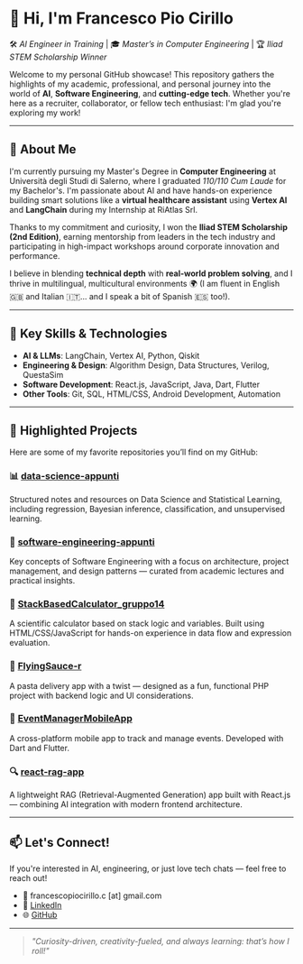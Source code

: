 <!--
**francescopiocirillo/francescopiocirillo** is a ✨ _special_ ✨ repository because its `README.md` (this file) appears on your GitHub profile.

Here are some ideas to get you started:

- 🔭 I’m currently working on ...
- 🌱 I’m currently learning ...
- 👯 I’m looking to collaborate on ...
- 🤔 I’m looking for help with ...
- 💬 Ask me about ...
- 📫 How to reach me: ...
- 😄 Pronouns: ...
- ⚡ Fun fact: ...
-->

# 👋 Hi, I'm Francesco Pio Cirillo

🛠️ *AI Engineer in Training* | 🎓 *Master’s in Computer Engineering* | 🏆 *Iliad STEM Scholarship Winner*

Welcome to my personal GitHub showcase! This repository gathers the highlights of my academic, professional, and personal journey into the world of **AI**, **Software Engineering**, and **cutting-edge tech**. Whether you're here as a recruiter, collaborator, or fellow tech enthusiast: I'm glad you're exploring my work!

---

## 🚀 About Me

I'm currently pursuing my Master's Degree in **Computer Engineering** at Università degli Studi di Salerno, where I graduated *110/110 Cum Laude* for my Bachelor's. I'm passionate about AI and have hands-on experience building smart solutions like a **virtual healthcare assistant** using **Vertex AI** and **LangChain** during my Internship at RiAtlas Srl.

Thanks to my commitment and curiosity, I won the **Iliad STEM Scholarship (2nd Edition)**, earning mentorship from leaders in the tech industry and participating in high-impact workshops around corporate innovation and performance.

I believe in blending **technical depth** with **real-world problem solving**, and I thrive in multilingual, multicultural environments 🌍 (I am fluent in English 🇬🇧 and Italian 🇮🇹... and I speak a bit of Spanish 🇪🇸 too!).

---

## 🧠 Key Skills & Technologies

- **AI & LLMs**: LangChain, Vertex AI, Python, Qiskit
- **Engineering & Design**: Algorithm Design, Data Structures, Verilog, QuestaSim
- **Software Development**: React.js, JavaScript, Java, Dart, Flutter
- **Other Tools**: Git, SQL, HTML/CSS, Android Development, Automation

---

## 📌 Highlighted Projects

Here are some of my favorite repositories you’ll find on my GitHub:

### 📊 [data-science-appunti](https://github.com/francescopiocirillo/data-science-appunti)
Structured notes and resources on Data Science and Statistical Learning, including regression, Bayesian inference, classification, and unsupervised learning.

### 🧠 [software-engineering-appunti](https://github.com/francescopiocirillo/software-engineering-appunti)
Key concepts of Software Engineering with a focus on architecture, project management, and design patterns — curated from academic lectures and practical insights.

### 🧮 [StackBasedCalculator_gruppo14](https://github.com/francescopiocirillo/StackBasedCalculator_gruppo14)
A scientific calculator based on stack logic and variables. Built using HTML/CSS/JavaScript for hands-on experience in data flow and expression evaluation.

### 🍝 [FlyingSauce-r](https://github.com/francescopiocirillo/FlyingSauce-r)
A pasta delivery app with a twist — designed as a fun, functional PHP project with backend logic and UI considerations.

### 📅 [EventManagerMobileApp](https://github.com/francescopiocirillo/EventManagerMobileApp)
A cross-platform mobile app to track and manage events. Developed with Dart and Flutter.

### 🔍 [react-rag-app](https://github.com/francescopiocirillo/react-rag-app)
A lightweight RAG (Retrieval-Augmented Generation) app built with React.js — combining AI integration with modern frontend architecture.

---

## 📫 Let's Connect!

If you're interested in AI, engineering, or just love tech chats — feel free to reach out!

- 📧 francescopiocirillo.c [at] gmail.com
- 💼 [LinkedIn](https://www.linkedin.com/in/francescopiocirillo/)
- 🌐 [GitHub](https://github.com/yourusername)

---

> *"Curiosity-driven, creativity-fueled, and always learning: that’s how I roll!"*


